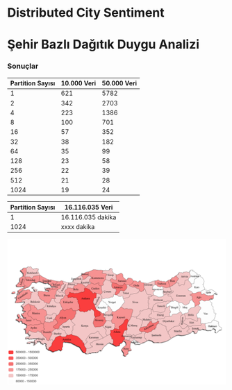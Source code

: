 # Distributed City Sentiment
# Şehir Bazlı Dağıtık Duygu Analizi


### Sonuçlar
| Partition Sayısı | 10.000 Veri | 50.000 Veri |
| ---------------- | ----------- | ----------- |
| 1                |  621        |  5782       |
| 2                |  342        | 2703        |
| 4                | 223         | 1386        |
| 8                | 100         | 701         |
| 16               | 57          | 352         |
| 32               | 38          | 182         |
| 64               | 35          | 99          |
| 128              | 23          | 58          |
| 256              | 22          | 39          |
| 512              | 21          | 28          |
| 1024             | 19          | 24          |


| Partition Sayısı | 16.116.035 Veri |
| ---------------- | ----------- |
| 1                | 16.116.035 dakika |
| 1024             | xxxx dakika |


![Mutluluk Haritası](sentiment_result.png "Mutluluk Haritası")
